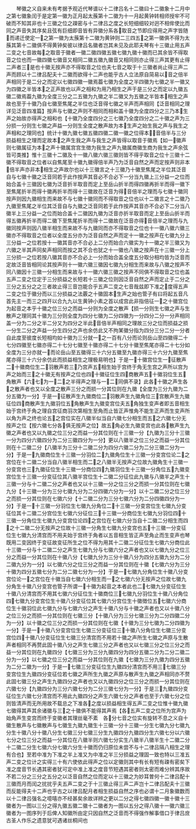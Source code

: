 <!-- { "loadSidebar": true } -->
　　琴徽之义自来未有考据予观近代琴谱以十二律吕名十二徽曰十二徽象十二月中之第七徽象闰于是定第一徽为正月起太蔟第十二徽为十一月起黄钟转相师授牢不可破而不知其非也十三徽之位之疎密与十二律吕之度之长短细细较对迥不相侔使比而同之声音失其序矣且弦有巨细即音皆有异徽分系各取音之节即应得用之声字皆随而递迁使定一之第一徽为太蔟第十二徽为黄钟则二三四五之第一徽俱不得为太蔟其第十二徽俱不得黄钟矣彼以律吕名徽者岂其未见及此耶夫琴有十三徽止用五声二变之七音故每之取音于徽者一徽二徽四徽五徽七徽九徽十徽而已其余皆不得取音之位也而一徽四徽七徽音又相同二徽五徽九徽音又相同则亦止得三声其更有止得二声者三是也十徽无按声亦不得取音之位也夫七音之取于十三徽者尚止得三声二声而顾以十二律吕配夫十二徽而欲得十二声也能乎古人立法原自简易以音之倍半声相同于是二分之而定以七徽四徽一徽焉葢七徽为全度之半四徽为七徽之半一徽又为四徽之半皆本之正声故也以声之相和为用乃相生之声于是三分之而定以九徽五徽二徽焉葢九徽为全度三分之二五徽为九徽之半二徽又为五徽之半皆本相生之声故也至于十徽乃自七徽至焦尾之半位也泛音得七徽之半声而声相同【泛音相同之理详见泛音四准篇】按声与七徽之声则不相同而相和盖十徽为全度四分之三乃本生声之始故亦得声之相和也【十徽乃全度四分之三七徽乃全度四分之二十徽之声为三分损一分则生七徽之声益一分则生全度之散声故为本生声之始生我之声与我生之声相和之理同也】统计十徽九徽七徽五徽四徽二徽一徽之位得本音倍半与三分损益相生之理而定故本之声生我之声与我生之声皆得以取音于徽焉【如一徽声则七徽属征为本之声十徽属宫宫生徴为我生之声九徽属商徽生商为我生之声余弦皆可类推】惟十三徽十二徽及十一徽八徽六徽三徽则皆不得乎取音之位十三徽十二徽不得取音之位者以自焦尾至十徽九徽得倍半声乃为泛音自然之声而定按声则非本倍半声亦非本相生之声故尔也以十三徽言之十三徽乃十徽至焦尾之半位其泛音自与七徽十徽之泛音同若于此作按声其音必不合必下一分当九徽上三分益一之位而始合盖十三徽因七徽为泛音折半取音而定上至岳山折半而得四徽再折半而得一徽下至焦尾折半而得十徽再折半而得十三徽故在泛音为得音倍半之理而与七徽十徽同按声则因九徽相生而来故不与七徽十徽同而不得取音之位也以十二徽言之十二徽乃九徽至焦尾之半位其泛音自与九徽之泛音同若于此作按声其音亦不合必下二分当八徽半上三分益一之位而始合盖十二徽因九徽为泛音亦折半取音而定上至岳山折半而得五徽再折半而得二徽下至焦尾折半而得十二徽故在泛音亦得音倍半之理而与九徽同按声则因八徽半相生而来故不与九徽同而亦不得取音之位也十一徽八徽六徽三徽亦不得取音之位者以全度五分亦为泛音自然之声而定十一徽之按声在七徽九分上三分益一之位若按十一徽其音亦不合必上二分而始合六徽实为十一徽之半三徽又为六徽之半其声同矣声相同而按之其不合也犹之十一徽也八徽之按声在十三徽一分上三分损一之位若按八徽其音亦不合必上一分而始合盖全度五分取分相均皆为泛音而定故泛音皆相同论其按声则十一徽六徽三徽因七徽九分相生而来故与八徽之按声不同八徽因十三徽一分相生而来故与十一徽六徽三徽之按声不同俱不得取音之位也盖五声二变之位定于三分损益之长短若十三徽之位则因泛音自然之声而定止于二分之三分之五分之之三者故止得三音岂能合乎五声二变之七音哉兹即下准之度得五声二变之位于徽分而以三分损益之法覈之十徽固本生声之始也管子有曰将起五音凡首先主一而三之四开以合九九以生黄钟小素之首以成宫此非指倍征一之十徽宫位为起音之本乎十徽之位三分之而益一分则为全度之散声【损一分则生七徽之声与生散声之理同其十徽为三分则全度为四分七徽为二分四徽为一分四分二分一分声相同盖一分为二分之半二分又为四分之半此音倍半声相同之理故三分之位而损益之损一分生二分之声益一分生四分之声也余仿此又不拘某徽分指为四分三分二分一分者自此度至彼度长短相均如十徽为三分就一之一百有八分而论则岳山至四徽得二十七分四徽至七徽亦得二十七分七徽至十徽亦得二十七分十徽至焦尾亦得二十七分如全度为三分亦就一而论岳山至五徽得三十六分五徽至九徽亦得三十六分九徽至焦尾亦得三十六分余仿此而损益相生之理极易明也】于是一十徽宫位生一征散声二十徽商位生二羽散声若三乃宫声五相生始于宫终于角无生宫之声所以宫为声之始而三之十徽无有按声之位也四十徽征位生四商散声五十徽羽位生五角散声【六七为一二之半得声之理与一二同俱不录】此各十徽之声生各之散声者也又以全度之散声三分之而损一分其位则在九徽【全度为三分九徽为二分五徽为一分】于是一征散声生九徽商位二羽散声生九徽角位三宫散声生九徽征位四商散声生九徽羽位五角散声生九徽变宫位夫五角独生变声者即五音相生始于宫终于角之理自宫征商羽次第相生至角而止皆正声惟角不能生正声而生变声所以角为声之终也论五之宫位实在八徽半似当自六徽七分相生而五之六徽七分无按声之位【按六徽七分各俱无按声之位】故五角必生九徽变宫也此各散声生九徽之声者也又以九徽之位三分之而益一分其位则在十三徽一分【九徽为三分十三徽一分为四分六徽四分为二分三徽四分为一分】更以八徽半之位三分之而益一分其位则在十二徽二分【八徽半为三分十二徽二分为四分六徽二分为二分三徽二分为一分】于是一九徽商位生十三徽一分羽位二九徽角位生十三徽一分变宫位论二之宫位在十二徽二分当自八徽半相生而二之八徽半无按声之位故九徽角生十三徽一分变宫也三九徽征位生十三徽一分商位四九徽羽位生十三徽一分角位五九徽变宫位生十三徽一分变征位其八徽半宫位生十二徽二分征位此九徽与八徽半之声生十三徽一分与十二徽二分之声者也又以十三徽一分之位三分之而损一分其位则在七徽九分【十三徽一分为三分七徽九分为二分四徽六分为一分】以十二徽二分之位三分之而损一分其位则在七徽六分【十二徽二分为三分七徽六分为二分四徽四分为一分】于是一十三徽一分羽位生七徽九分角位二十三徽一分变宫位生七徽九分变征位其十二徽二分宫位生七徽六分征位三十三徽一分商位生七徽九分羽位四十三徽一分角位生七徽九分变宫位论四之宫位在七徽六分当自十二徽二分相生而四之十二徽二分无按声之位故十三徽一分角生七徽九分变宫也五十三徽一分变征位生七徽九分清宫而不用夫始于宫终于角者以五音相生皆正声至角止而生变声也琴既用二变因终于变征故变征所生之位不得为用其十二徽二分征位生七徽六分商位此十三徽一分与十二徽二分之声生七徽九分与七徽六分之声者也又以七徽九分之位三分之而益一分其位则在十徽八分【七徽九分为三分十徽八分为四分五徽九分为二分二徽九分为一分】以七徽六分之位三分之而益一分其位则在十徽【七徽六分为三分十徽为四分五徽七分为二分二徽七分为一分】于是一七徽九分角位生十徽八分变宫位论一之宫位在十徽当自七徽六分相生而一之七徽六分无按声之位故七徽九分角生十徽八分变宫也管子所谓一十徽为起音之本者此也二七徽九分变征位生十徽八分清宫而不用其七徽六分征位生十徽商位三七徽九分羽位生十徽八分角位四七徽九分变宫位生十徽八分变征位其七徽六分宫位生十徽徴位五七徽六分商位生十徽羽位此七徽九分与七徽六分之声生十徽八分与十徽之声者也又以十徽八分之位三分之而损一分其位则在七徽三分【十徽八分为三分七徽三分为二分四徽二分为一分】以十徽之位三分之而损一分其位则在七徽【十徽为三分七徽为二分四徽为一分】于是一十徽八分变宫位生七徽三分变征位三十徽八分角位生七徽三分变宫位四十徽八分变征位生七徽三分清宫而不用若十徽之声所生七徽之声原与生散声者相同不再赘此固十徽八分之声生七徽三分之声者也又以七徽三分之位三分之而益一分其位则在九徽四分【七徽三分为三分九徽四分为四分五徽二分为二分二徽二分为一分】以七徽之位三分之而益一分其位则在九徽【七徽为三分九徽为四分五徽为二分二徽为一分】于是一七徽三分变征位生九徽四分清宫而不用三七徽三分变宫位生九徽四分变征位若七徽之声所生九徽之声原与散声生九徽之声相同亦不赘此固七徽三分之声生九徽四分之声者也又以九徽四分之位三分之而损一分其位则在六徽七分【九徽四分为三分六徽七分为二分三徽七分为一分】于是三九徽四分变征位生六徽七分清宫而不用此九徽四分之声生六徽七分之声者也至于六徽七分之位则皆清声而无所用故不载总之下准各之度以损益相生得五声二变之位惟十徽九徽七徽得其声其余诸徽与三之十徽俱不能得其声焉【各五声二变之位所为宫声为始角声生变宫而终于变徽者其理丝毫不紊　各分七音之位实有旋转不息之义自十徽生散声与七徽散声与七徽生九徽九徽生十三徽一分十三徽一分生七徽九分七徽九分生十徽八分十徽八分生七徽三分七徽三分生九徽四分九徽四分生六徽七分以六徽七分之位三分之而益一分其位在八徽半则六徽七分实生八徽半八徽半生十二徽二分十二徽二分生七徽六分七徽六分生十徽而仍归原位未尝不与十二律吕隔八相生之理有合也】至若中准为下准之半上准又为中准之半三分损益之理固一致也特以三准五声二变之位计之实得三十有六使依此得声之位以定徽则其中有长有短有疎有密矣下准之度音节长遇其密者犹可定中准上准之度音节短遇其密者则太密而难分辨其序故不若二分之三分之五分之以泛音自然之位而定以十三徽之为妙耳曽何十二律吕配十三徽而月而闰之扰扰乎夫五声二变之于十三徽止得三声二声岂十二律吕配夫十三徽而反能得夫十二声也乎古之以律吕配月者相生损益自然之序也必谓十二月象徽数而以十二律吕强名之噫嘻亦不经甚矣余故详辨之更以二分之得七徽四徽一徽十徽十三徽者为一图以三分之得九徽五徽二徽十二徽者为一图以五分之得八徽十一徽六徽三徽者为一图序列于后俾人知徽所由定只因自然之泛音而不得强作解事借口于律吕庻古圣人作乐之遗意犹可遇诸丝桐间也
